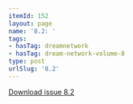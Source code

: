 ```yaml
---
itemId: 152
layout: page
name: '8.2: '
tags:
- hasTag: dreamnetwork
- hasTag: dream-network-volume-8
type: post
urlSlug: '8.2'
---
```

<a href="files/pdfs/Volume_8/8.2-Dream-Network-Bulletin_Volume-8-Number-2.pdf" download="">Download issue 8.2</a>